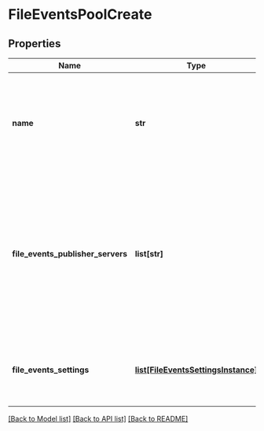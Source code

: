 # FileEventsPoolCreate

## Properties
Name | Type | Description | Notes
------------ | ------------- | ------------- | -------------
**name** | **str** | Name assigned to the set of Windows servers where file event service software is installed.  | 
**file_events_publisher_servers** | **list[str]** | File event service server addresses, in IPv4, IPv6, or FQDN format. Up to five file event service servers may be set per file events pool.  | 
**file_events_settings** | [**list[FileEventsSettingsInstance]**](FileEventsSettingsInstance.md) | List of up to three (one per category) sets of file event settings.  | 

[[Back to Model list]](../README.md#documentation-for-models) [[Back to API list]](../README.md#documentation-for-api-endpoints) [[Back to README]](../README.md)


